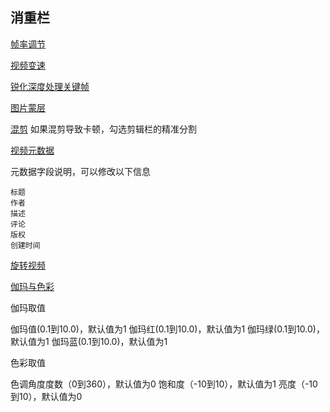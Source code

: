 ## 消重栏

[帧率调节](https://www.qikistudio.top)

[视频变速](https://www.qikistudio.top)

[锐化深度处理关键帧](https://www.qikistudio.top)

[图片蒙层](https://www.qikistudio.top)

[混剪](https://www.qikistudio.top) 如果混剪导致卡顿，勾选剪辑栏的精准分割

[视频元数据](https://www.qikistudio.top)

元数据字段说明，可以修改以下信息
```
标题
作者
描述
评论
版权
创建时间
```

[旋转视频](https://www.qikistudio.top)

[伽玛与色彩](https://www.qikistudio.top)

伽玛取值

伽玛值(0.1到10.0)，默认值为1
伽玛红(0.1到10.0)，默认值为1
伽玛绿(0.1到10.0)，默认值为1
伽玛蓝(0.1到10.0)，默认值为1

色彩取值

色调角度度数（0到360），默认值为0
饱和度（-10到10），默认值为1
亮度（-10到10），默认值为0


